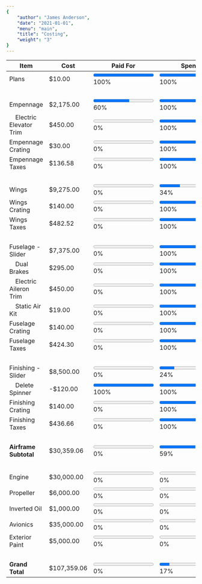 ```yaml
---
{
	"author": "James Anderson",
	"date": "2021-01-01",
	"menu": "main",
	"title": "Costing",
	"weight": "3"
}
---
```


Item                          | Cost        | Paid For                                                              | Spent                                                                  | Built
------------------------------|-------------|-----------------------------------------------------------------------|------------------------------------------------------------------------|------
Plans                         | $10.00      | <progress id="0Plans" value="10" max="10"></progress> 100%            | <progress id="1Plans" value="10" max="10"></progress> 100%             | <progress id="2Plans" value="0" max="10"></progress> 0%
&nbsp;|&nbsp;|&nbsp;|&nbsp;|&nbsp;
Empennage                     | $2,175.00   | <progress id="0Empennage" value="1300" max="2175"></progress> 60%     | <progress id="1Empennage" value="2175" max="2175"></progress> 100%     | <progress id="2Empennage" value="0" max="2175"></progress> 0%
&emsp;Electric Elevator Trim  | $450.00     | <progress id="0EmpennageTrim" value="0" max="450"></progress> 0%      | <progress id="1EmpennageTrim" value="450" max="450"></progress> 100%   | <progress id="2EmpennageTrim" value="0" max="450"></progress> 0%
Empennage Crating             | $30.00      | <progress id="0EmpennageCrate" value="0" max="30"></progress> 0%      | <progress id="1EmpennageCrate" value="30" max="30"></progress> 100%    | <progress id="2EmpennageCrate" value="0" max="30"></progress> 0%
Empennage Taxes               | $136.58     | <progress id="0EmpennageTaxes" value="0" max="137"></progress> 0%     | <progress id="1EmpennageTaxes" value="137" max="137"></progress> 100%  | <progress id="2EmpennageTaxes" value="0" max="137"></progress> 0%
&nbsp;|&nbsp;|&nbsp;|&nbsp;|&nbsp;
Wings                         | $9,275.00   | <progress id="0Wings" value="0" max="9275"></progress> 0%             | <progress id="1Wings" value="3187" max="9275"></progress> 34%          | <progress id="2Wings" value="0" max="9275"></progress> 0%
Wings Crating                 | $140.00     | <progress id="0WingsCrate" value="0" max="140"></progress> 0%         | <progress id="1WingsCrate" value="140" max="140"></progress> 100%      | <progress id="2WingsCrate" value="0" max="140"></progress> 0%
Wings Taxes                   | $482.52     | <progress id="0WingsTaxes" value="0" max="483"></progress> 0%         | <progress id="1WingsTaxes" value="483" max="483"></progress> 100%      | <progress id="2WingsTaxes" value="0" max="483"></progress> 0%
&nbsp;|&nbsp;|&nbsp;|&nbsp;|&nbsp;
Fuselage - Slider             | $7,375.00   | <progress id="0Fuselage" value="0" max="7375"></progress> 0%          | <progress id="1Fuselage" value="7375" max="7375"></progress> 100%       | <progress id="2Fuselage" value="0" max="7375"></progress> 0%
&emsp;Dual Brakes             | $295.00     | <progress id="0FuselageBrakes" value="0" max="295"></progress> 0%     | <progress id="1FuselageBrakes" value="295" max="295"></progress> 100%  | <progress id="2FuselageBrakes" value="0" max="295"></progress> 0%
&emsp;Electric Aileron Trim   | $450.00     | <progress id="0FuselageTrim" value="0" max="450"></progress> 0%       | <progress id="1FuselageTrim" value="450" max="450"></progress> 100%    | <progress id="2FuselageTrim" value="0" max="450"></progress> 0%
&emsp;Static Air Kit          | $19.00      | <progress id="0FuselageStatic" value="0" max="19"></progress> 0%      | <progress id="1FuselageStatic" value="19" max="19"></progress> 100%    | <progress id="2FuselageStatic" value="0" max="19"></progress> 0%
Fuselage Crating              | $140.00     | <progress id="0FuselageCrate" value="0" max="140"></progress> 0%      | <progress id="1FuselageCrate" value="140" max="140"></progress> 100%   | <progress id="2FuselageCrate" value="0" max="140"></progress> 0%
Fuselage Taxes                | $424.30     | <progress id="0FuselageTaxes" value="0" max="425"></progress> 0%      | <progress id="1FuselageTaxes" value="425" max="425"></progress> 100%   | <progress id="2FuselageTaxes" value="0" max="425"></progress> 0%
&nbsp;|&nbsp;|&nbsp;|&nbsp;|&nbsp;
Finishing - Slider            | $8,500.00   | <progress id="0Finishing" value="0" max="8380"></progress> 0%         | <progress id="1Finishing" value="2043" max="8380"></progress> 24%      | <progress id="2Finishing" value="0" max="8380"></progress> 0%
&emsp;Delete Spinner          | -$120.00    | <progress id="0FinishingSpin" value="120" max="120"></progress> 100%  | <progress id="1FinishingSpin" value="120" max="120"></progress> 100%   | <progress id="2FinishingSpin" value="0" max="120"></progress> 0%
Finishing Crating             | $140.00     | <progress id="0FinishingCrate" value="0" max="140"></progress> 0%     | <progress id="1FinishingCrate" value="140" max="140"></progress> 100%  | <progress id="2FinishingCrate" value="0" max="140"></progress> 0%
Finishing Taxes               | $436.66     | <progress id="0FinishingTaxes" value="0" max="437"></progress> 0%     | <progress id="1FinishingTaxes" value="437" max="437"></progress> 100%  | <progress id="2FinishingTaxes" value="0" max="437"></progress> 0%
&nbsp;|&nbsp;|&nbsp;|&nbsp;|&nbsp;
**Airframe Subtotal**         | $30,359.06  | <progress id="0Subtotal" value="10" max="30359"></progress> 0%        | <progress id="1Subtotal" value="18056" max="30359"></progress> 59%     | <progress id="2Subtotal" value="0" max="30359"></progress> 0%
&nbsp;|&nbsp;|&nbsp;|&nbsp;|&nbsp;
Engine                        | $30,000.00  | <progress id="0Engine" value="0" max="30000"></progress> 0%           | <progress id="1Engine" value="0" max="30000"></progress> 0%            | <progress id="2Engine" value="0" max="30000"></progress> 0%
Propeller                     | $6,000.00   | <progress id="0Propeller" value="0" max="6000"></progress> 0%         | <progress id="1Propeller" value="0" max="6000"></progress> 0%          | <progress id="2Propeller" value="0" max="6000"></progress> 0%
Inverted Oil                  | $1,000.00   | <progress id="0Inverted" value="0" max="1000"></progress> 0%          | <progress id="1Inverted" value="0" max="1000"></progress> 0%           | <progress id="2Inverted" value="0" max="1000"></progress> 0%
Avionics                      | $35,000.00  | <progress id="0Avionics" value="0" max="35000"></progress> 0%         | <progress id="1Avionics" value="0" max="35000"></progress> 0%          | <progress id="2Avionics" value="0" max="35000"></progress> 0%
Exterior Paint                | $5,000.00   | <progress id="0Paint" value="0" max="5000"></progress> 0%             | <progress id="1Paint" value="0" max="5000"></progress> 0%              | <progress id="2Paint" value="0" max="5000"></progress> 0%
&nbsp;|&nbsp;|&nbsp;|&nbsp;|&nbsp;
**Grand Total**               | $107,359.06 | <progress id="0Total" value="10" max="107359"></progress> 0%          | <progress id="1Total" value="18056" max="107359"></progress> 17%       | <progress id="2Total" value="0" max="107359"></progress> 0%
